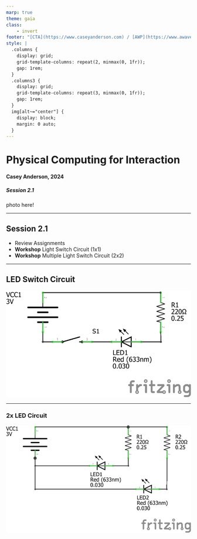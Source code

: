 ```yaml
---
marp: true
theme: gaia
class:
    - invert
footer: "[CTA](https://www.caseyanderson.com) / [AWP](https://www.awavepress.com)"
style: |
  .columns {
    display: grid;
    grid-template-columns: repeat(2, minmax(0, 1fr));
    gap: 1rem;
  }
  .columns3 {
    display: grid;
    grid-template-columns: repeat(3, minmax(0, 1fr));
    gap: 1rem;
  } 
  img[alt~="center"] {
    display: block;
    margin: 0 auto;
  }
---
```


# Physical Computing for Interaction
#### Casey Anderson, 2024

##### Session 2.1

photo here!

---

<!-- paginate: true -->

## Session 2.1

- Review Assignments
- **Workshop** Light Switch Circuit (1x1)
- **Workshop** Multiple Light Switch Circuit (2x2)

---

## LED Switch Circuit

![](./imgs/electronics/1xLED1xSwitch.jpg)

---

### 2x LED Circuit

![](./imgs/electronics/2xLED.jpg)
